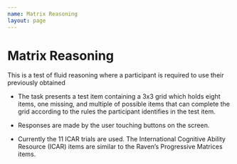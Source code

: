 ```yaml
---
name: Matrix Reasoning
layout: page
---
```

# Matrix Reasoning


This is a test of fluid reasoning where a participant is required to use their previously obtained 
    
- The task presents a test item containing a 3x3 grid which holds eight items, one missing, and multiple of possible items that can complete the grid according to the rules the participant identifies in the test item.
    
- Responses are made by the user touching buttons on the screen.
    
- Currently the 11 ICAR trials are used. The International Cognitive Ability Resource (ICAR) items are similar to the Raven’s Progressive Matrices items.


